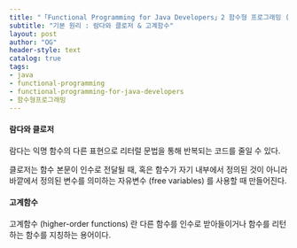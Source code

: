 ```yaml
---
title: "「Functional Programming for Java Developers」2 함수형 프로그래밍 (3)"
subtitle: "기본 원리 : 람다와 클로저 & 고계함수"
layout: post
author: "OG"
header-style: text
catalog: true
tags:
- java
- functional-programming
- functional-programming-for-java-developers
- 함수형프로그래밍
---
```


#### 람다와 클로저

람다는 익명 함수의 다른 표현으로 리터럴 문법을 통해 반복되는 코드를 줄일 수 있다.

클로저는 함수 본문이 인수로 전달될 때, 혹은 함수가 자기 내부에서 정의된 것이 아니라 바깥에서 정의된 변수를 의미하는 자유변수 (free variables) 를 사용할 때 만들어진다.


#### 고계함수

고계함수 (higher-order functions) 란 다른 함수를 인수로 받아들이거나 함수를 리턴하는 함수를 지칭하는 용어이다.

